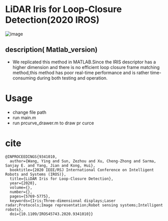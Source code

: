 # LiDAR Iris for Loop-Closure Detection(2020 IROS)
![image](https://github.com/user-attachments/assets/6524100e-6fba-46de-9b15-d3c81216e8f5)
## description( Matlab_version)
- We replicated this method in MATLAB.Since the IRIS descriptor has a higher dimension and there is no efficient loop closure frame matching method,this method has poor real-time performance and is rather time-consuming during both testing and operation.
# Usage
- change file path
- run main.m
- run prcurve_drawer.m to draw pr curce
# cite
```
@INPROCEEDINGS{9341010,
  author={Wang, Ying and Sun, Zezhou and Xu, Cheng-Zhong and Sarma, Sanjay E. and Yang, Jian and Kong, Hui},
  booktitle={2020 IEEE/RSJ International Conference on Intelligent Robots and Systems (IROS)}, 
  title={LiDAR Iris for Loop-Closure Detection}, 
  year={2020},
  volume={},
  number={},
  pages={5769-5775},
  keywords={Iris;Three-dimensional displays;Laser radar;Protocols;Image representation;Robot sensing systems;Intelligent robots},
  doi={10.1109/IROS45743.2020.9341010}}
```
